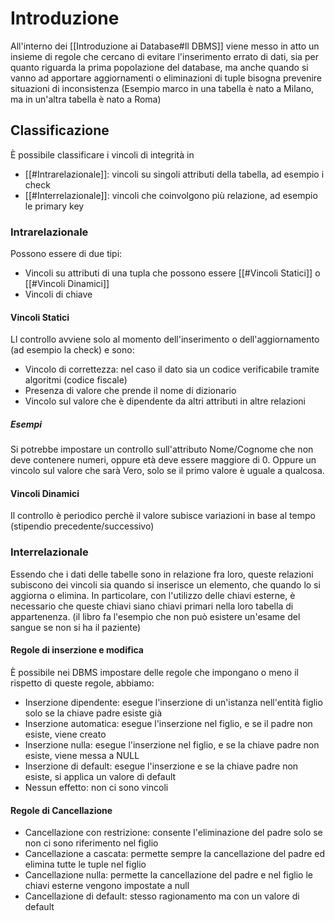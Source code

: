 # Introduzione
All'interno dei [[Introduzione ai Database#Il DBMS]] viene messo in atto un insieme di regole che cercano di evitare l'inserimento errato di dati, sia per quanto riguarda la prima popolazione del database, ma anche quando si vanno ad apportare aggiornamenti o eliminazioni di tuple bisogna prevenire situazioni di inconsistenza (Esempio marco in una tabella è nato a Milano, ma in un'altra tabella è nato a Roma)
## Classificazione
È possibile classificare i vincoli di integrità in
- [[#Intrarelazionale]]: vincoli su singoli attributi della tabella, ad esempio i check
- [[#Interrelazionale]]: vincoli che coinvolgono più relazione, ad esempio le primary key
### Intrarelazionale
Possono essere di due tipi:
- Vincoli su attributi di una tupla che possono essere [[#Vincoli Statici]] o [[#Vincoli Dinamici]]
- Vincoli di chiave
#### Vincoli Statici
Ll controllo avviene solo al momento dell'inserimento o dell'aggiornamento (ad esempio la check) e sono:
- Vincolo di correttezza: nel caso il dato sia un codice verificabile tramite algoritmi (codice fiscale)
- Presenza di valore che prende il nome di dizionario
- Vincolo sul valore che è dipendente da altri attributi in altre relazioni
##### Esempi
Si potrebbe impostare un controllo sull'attributo Nome/Cognome che non deve contenere numeri, oppure età deve essere maggiore di 0. Oppure un vincolo sul valore che sarà Vero, solo se il primo valore è uguale a qualcosa.
#### Vincoli Dinamici
Il controllo è periodico perchè il valore subisce variazioni in base al tempo (stipendio precedente/successivo)


### Interrelazionale
Essendo che i dati delle tabelle sono in relazione fra loro, queste relazioni subiscono dei vincoli sia quando si inserisce un elemento, che quando lo si aggiorna o elimina.
In particolare, con l'utilizzo delle chiavi esterne, è necessario che queste chiavi siano chiavi primari nella loro tabella di appartenenza. (il libro fa l'esempio che non può esistere un'esame del sangue se non si ha il paziente)
#### Regole di inserzione e modifica
È possibile nei DBMS impostare delle regole che impongano o meno il rispetto di queste regole, abbiamo:
- Inserzione dipendente: esegue l'inserzione di un'istanza nell'entità figlio solo se la chiave padre esiste già
- Inserzione automatica: esegue l'inserzione nel figlio, e se il padre non esiste, viene creato
- Inserzione nulla: esegue l'inserzione nel figlio, e se la chiave padre non esiste, viene messa a NULL
- Inserzione di default: esegue l'inserzione e se la chiave padre non esiste, si applica un valore di default
- Nessun effetto: non ci sono vincoli
#### Regole di Cancellazione
- Cancellazione con restrizione: consente l'eliminazione del padre solo se non ci sono riferimento nel figlio
- Cancellazione a cascata: permette sempre la cancellazione del padre ed elimina tutte le tuple nel figlio 
- Cancellazione nulla: permette la cancellazione del padre e nel figlio le chiavi esterne vengono impostate a null
- Cancellazione di default: stesso ragionamento ma con un valore di default







